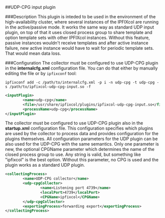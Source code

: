 ##UDP-CPG input plugin

###Description
This plugin is inteded to be used in the environment of the high-availability cluster, where several instances of the IPFIXcol are running in the active/passive mode.
It works the same way as standard UDP input plugin, on top of that it uses closed process group to share template and option template sets with other IPFIXcol instances.
Without this feature, passive instances wouldn't receive templates and after active instance failure, new active instance would have to wait for periodic template sets.
That would mean data loss.

###Configuration
The collector must be configured to use UDP-CPG plugin in the **internalcfg.xml** configuration file.
You can do that either by manually editing the file or by `ipfixconf` tool:

```
ipfixconf add -c /path/to/internalcfg.xml -p i -n udp-cpg -t udp-cpg -s /path/to/ipfixcol-udp-cpg-input.so -f
```

```xml
<inputPlugin>
        <name>udp-cpg</name>
        <file>/usr/share/ipfixcol/plugins/ipfixcol-udp-cpg-input.so</file>
        <processName>udp-cpg</processName>
</inputPlugin>
```

The collector must be configured to use UDP-CPG plugin also in the **startup.xml** configuration file.
This configuration specifies which plugins are used by the collector to process data and provides configuration for the plugins themselves.
All configuration parameters for the UDP plugin can be also used for the UDP-CPG with the same semantics.
Only one parameter is new, the optional CPGName parameter which determines the name of the closed process group to use.
Any string is valid, but something like "ipfixcol" is the best option.
Without this parameter, no CPG is used and the plugin works as a standard UDP plugin.

```xml
<collectingProcess>
        <name>UDP-CPG collector</name>
        <udp-cpgCollector>
                <name>Listening port 4739</name>
                <localPort>4739</localPort>
                <CPGName>ipfixcol</CPGName>
        </udp-cpgCollector>
        <exportingProcess>forwarding export</exportingProcess>
</collectingProcess>
```
